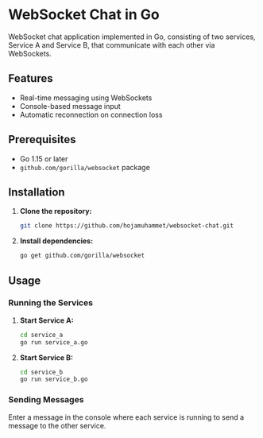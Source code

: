 # WebSocket Chat in Go

WebSocket chat application implemented in Go, consisting of two services, Service A and Service B, that communicate with each other via WebSockets.

## Features

- Real-time messaging using WebSockets
- Console-based message input
- Automatic reconnection on connection loss

## Prerequisites

- Go 1.15 or later
- `github.com/gorilla/websocket` package

## Installation

1. **Clone the repository:**
   ```sh
   git clone https://github.com/hojamuhammet/websocket-chat.git
   ```

2. **Install dependencies:**
   ```sh
   go get github.com/gorilla/websocket
   ```

## Usage

### Running the Services

1. **Start Service A:**
   ```sh
   cd service_a
   go run service_a.go
   ```

2. **Start Service B:**
   ```sh
   cd service_b
   go run service_b.go
   ```

### Sending Messages

Enter a message in the console where each service is running to send a message to the other service.
